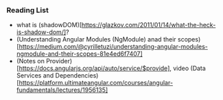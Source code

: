 ### Reading List

- what is (shadowDOM)[https://glazkov.com/2011/01/14/what-the-heck-is-shadow-dom/]?
- (Understanding Angular Modules (NgModule) anad their scopes)[https://medium.com/@cyrilletuzi/understanding-angular-modules-ngmodule-and-their-scopes-81e4ed6f7407]
- (Notes on Provider)[https://docs.angularjs.org/api/auto/service/$provide], video (Data Services and Dependencies)[https://platform.ultimateangular.com/courses/angular-fundamentals/lectures/1956135]